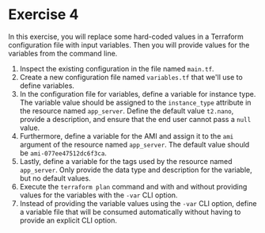 # Exercise 4

In this exercise, you will replace some hard-coded values in a Terraform configuration file with input variables. Then you will provide values for the variables from the command line.

1. Inspect the existing configuration in the file named `main.tf`.
2. Create a new configuration file named `variables.tf` that we'll use to define variables.
3. In the configuration file for variables, define a variable for instance type. The variable value should be assigned to the `instance_type` attribute in the resource named `app_server`. Define the default value `t2.nano`, provide a description, and ensure that the end user cannot pass a `null` value.
4. Furthermore, define a variable for the AMI and assign it to the `ami` argument of the resource named `app_server`. The default value should be `ami-077ee47512dc6f3ca`.
5. Lastly, define a variable for the tags used by the resource named `app_server`. Only provide the data type and description for the variable, but no default values.
6. Execute the `terraform plan` command and with and without providing values for the variables with the `-var` CLI option.
7. Instead of providing the variable values using the `-var` CLI option, define a variable file that will be consumed automatically without having to provide an explicit CLI option.